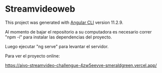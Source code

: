 # Streamvideoweb
This project was generated with [Angular CLI](https://github.com/angular/angular-cli) version 11.2.9.

Al momento de bajar el repositorio a su computadora es necesario correr "npm -i" para instalar las dependencias del proyecto.

Luego ejecutar "ng serve" para levantar el servidor.

Para ver el proyecto online:

https://aivo-streamvideo-challengue-4zw5eevve-smeraldgreen.vercel.app/
